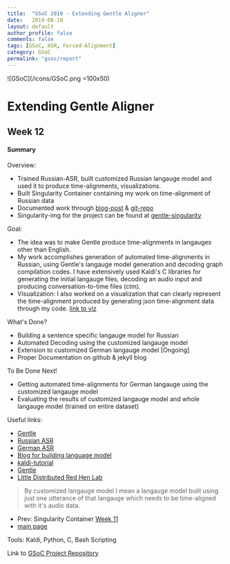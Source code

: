 ```yaml
---
title:  "GSoC 2019 - Extending Gentle Aligner"
date:   2019-08-18
layout: default
author_profile: false
comments: false
tags: [GSoC, ASR, Forced-Alignment]
category: GSoC
permalink: "gsoc/report"
---
```


![GSoC](/icons/GSoC.png =100x50)

<h1> Extending Gentle Aligner </h1>
<h2> Week 12 </h2>
<h4> Summary </h4>

Overview:

* Trained Russian-ASR, built customized Russian langauge model and used it to produce time-alignments, visualizations.
* Built Singularity Container containing my work on time-alignment of Russian data
* Documented work through [blog-post](https://shreya2111.github.io/gsoc) & [git-repo](https://github.com/shreya2111/gentle-labs)
* Singularity-img for the project can be found at [gentle-singularity](https://github.com/shreya2111/gentle-singularity)

Goal:

* The idea was to make Gentle produce time-alignments in langauges other than English. 
* My work accomplishes generation of automated time-alignments in Russian, using Gentle's langauge model generation and decoding graph compilation codes. I have extensively used Kaldi's C libraries for generating the initial langauge files, decoding an audio input and producing conversation-to-time files (ctm). 
* Visualization: I also worked on a visualization that can clearly represent the time-alignment produced by generating json time-alignment data through my code. [link to viz](https://shreya2111.github.io/gsoc/gsocWk3)

What's Done?

* Building a sentence specific langauge model for Russian
* Automated Decoding using the customized langauge model
* Extension to customized German langauge model [Ongoing]
* Proper Documentation on github & jekyll blog

To Be Done Next!

* Getting automated time-alignments for German langauge using the customized langauge model
* Evaluating the results of customized langauge model and whole langauge model (trained on entire dataset)

Useful links:

* [Gentle](https://github.com/lowerquality/gentle)
* [Russian ASR](https://github.com/grib0ed0v/kaldi-for-russian)
* [German ASR](https://github.com/uhh-lt/kaldi-tuda-de)
* [Blog for building language model](https://chrisearch.wordpress.com/2017/03/11/speech-recognition-using-kaldi-extending-and-using-the-aspire-model/)
* [kaldi-tutorial](http://jrmeyer.github.io/asr/2016/01/26/Installing-Kaldi.html)
* [Gentle](https://github.com/lowerquality/gentle)
* [Little Distributed Red Hen Lab](http://www.redhenlab.org/)

> By customized langauge model I mean a langauge model built using just one utterance of that langauge which needs to be time-aligned with it's audio data.

* Prev: Singularity Container [Week 11](https://shreya2111.github.io/gsoc/gsocwk11)
* [main page](https://shreya2111.github.io/gsoc)

Tools:
Kaldi, Python, C, Bash Scripting

Link to [GSoC Project Repository](https://github.com/shreya2111/gentle-labs)